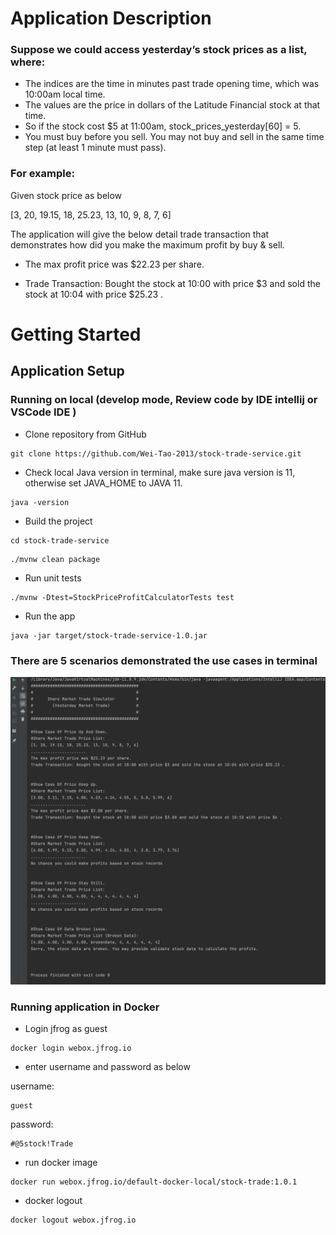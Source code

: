 # Application Description

### Suppose we could access yesterday’s stock prices as a list, where:

* The indices are the time in minutes past trade opening time, which was 10:00am local time.
* The values are the price in dollars of the Latitude Financial stock at that time.
* So if the stock cost $5 at 11:00am, stock_prices_yesterday[60] = 5.
* You must buy before you sell. You may not buy and sell in the same time step (at least 1 minute must pass).

### For example:

Given stock price as below 

[3, 20, 19.15, 18, 25.23, 13, 10, 9, 8, 7, 6]

The application will give the below detail trade transaction that demonstrates how did you make the maximum profit by buy & sell. 

* The max profit price was $22.23 per share.

* Trade Transaction: Bought the stock at 10:00 with price $3 and sold the stock at 10:04 with price $25.23 .

  
# Getting Started
## Application Setup

### Running on local (develop mode, Review code by IDE intellij or VSCode IDE ) 
* Clone repository from GitHub 
```
git clone https://github.com/Wei-Tao-2013/stock-trade-service.git
``` 
* Check local Java version in terminal, make sure java version is 11, otherwise set JAVA_HOME to JAVA 11. 
``` 
java -version
```  
* Build the project
```
cd stock-trade-service
```
```
./mvnw clean package
```  
* Run unit tests
```
./mvnw -Dtest=StockPriceProfitCalculatorTests test
```
* Run the app
```
java -jar target/stock-trade-service-1.0.jar
```
### There are 5 scenarios demonstrated the use cases in terminal

  ![description](app-screen-shot.jpg?raw=true)


### Running application in Docker 
* Login jfrog as guest

```
docker login webox.jfrog.io
```
* enter username and password as below

username:
```
guest
```
password:
```
#@5stock!Trade
```
* run docker image

```
docker run webox.jfrog.io/default-docker-local/stock-trade:1.0.1
```
* docker logout
```
docker logout webox.jfrog.io
```

